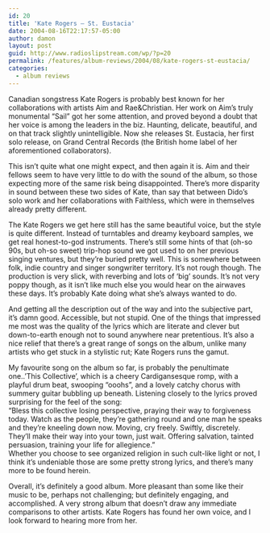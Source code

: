 ```yaml
---
id: 20
title: 'Kate Rogers – St. Eustacia'
date: 2004-08-16T22:17:57-05:00
author: damon
layout: post
guid: http://www.radioslipstream.com/wp/?p=20
permalink: /features/album-reviews/2004/08/kate-rogers-st-eustacia/
categories:
  - album reviews
---
```

Canadian songstress Kate Rogers is probably best known for her collaborations with artists Aim and Rae&Christian. Her work on Aim’s truly monumental “Sail” got her some attention, and proved beyond a doubt that her voice is among the leaders in the biz. Haunting, delicate, beautiful, and on that track slightly unintelligible. Now she releases St. Eustacia, her first solo release, on Grand Central Records (the British home label of her aforementioned collaborators).

This isn’t quite what one might expect, and then again it is. Aim and their fellows seem to have very little to do with the sound of the album, so those expecting more of the same risk being disappointed. There’s more disparity in sound between these two sides of Kate, than say that between Dido’s solo work and her collaborations with Faithless, which were in themselves already pretty different.

The Kate Rogers we get here still has the same beautiful voice, but the style is quite different. Instead of turntables and dreamy keyboard samples, we get real honest-to-god instruments. There’s still some hints of that (oh-so 90s, but oh-so sweet) trip-hop sound we got used to on her previous singing ventures, but they’re buried pretty well. This is somewhere between folk, indie country and singer songwriter territory. It’s not rough though. The production is very slick, with reverbing and lots of ‘big’ sounds. It’s not very poppy though, as it isn’t like much else you would hear on the airwaves these days. It’s probably Kate doing what she’s always wanted to do.

And getting all the description out of the way and into the subjective part, it’s damn good. Accessible, but not stupid. One of the things that impressed me most was the quality of the lyrics which are literate and clever but down-to-earth enough not to sound anywhere near pretentious. It’s also a nice relief that there’s a great range of songs on the album, unlike many artists who get stuck in a stylistic rut; Kate Rogers runs the gamut.

My favourite song on the album so far, is probably the penultimate one..’This Collective’, which is a cheery Cardigansesque romp, with a playful drum beat, swooping “ooohs”, and a lovely catchy chorus with summery guitar bubbling up beneath. Listening closely to the lyrics proved surprising for the feel of the song:  
“Bless this collective losing perspective, praying their way to forgiveness today. Watch as the people, they’re gathering round and one man he speaks and they’re kneeling down now. Moving, cry freely. Swiftly, discretely. They’ll make their way into your town, just wait. Offering salvation, tainted persuasion, training your life for allegience.”  
Whether you choose to see organized religion in such cult-like light or not, I think it’s undeniable those are some pretty strong lyrics, and there’s many more to be found herein.

Overall, it’s definitely a good album. More pleasant than some like their music to be, perhaps not challenging; but definitely engaging, and accomplished. A very strong album that doesn’t draw any immediate comparisons to other artists. Kate Rogers has found her own voice, and I look forward to hearing more from her.